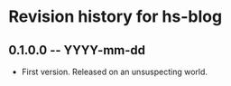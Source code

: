 # Revision history for hs-blog

## 0.1.0.0 -- YYYY-mm-dd

* First version. Released on an unsuspecting world.
